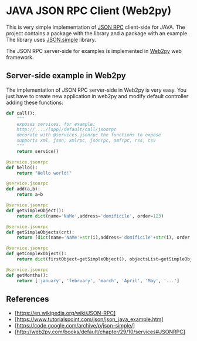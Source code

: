# JAVA JSON RPC Client (Web2py)

This is very simple implementation of [JSON RPC](https://en.wikipedia.org/wiki/JSON-RPC) client-side for JAVA. 
The project contains a package with the library and a package with an example. 
The library uses [JSON.simple](https://code.google.com/archive/p/json-simple/) library. 

The JSON RPC server-side for examples is implemented in 
[Web2py](http://web2py.com/books/default/chapter/29/10/services#JSONRPC)
web framework. 

## Server-side example in Web2py

The implementation of JSON RPC server-side in Web2py is very easy. 
You just have to create new application in web2py and modify default controller
adding these functions: 

```python
def call():
    """
    exposes services. for example:
    http://..../[app]/default/call/jsonrpc
    decorate with @services.jsonrpc the functions to expose
    supports xml, json, xmlrpc, jsonrpc, amfrpc, rss, csv
    """
    return service()

@service.jsonrpc
def hello():
    return "Hello world!"

@service.jsonrpc
def add(a,b):
    return a+b

@service.jsonrpc
def getSimpleObject():
    return dict(name='NaMe',address='domificile', order=123)

@service.jsonrpc
def getSimpleObjects(cnt):
    return [dict(name='NaMe'+str(i),address='domificile'+str(i), order = 13*i) for i in range(cnt)]

@service.jsonrpc
def getComplexObject():
    return dict(firstObject=getSimpleObject(), objectsList=getSimpleObjects(3))

@service.jsonrpc
def getMonths():
    return ['january', 'february', 'march', 'April', 'May', '...']
```

## References

* [https://en.wikipedia.org/wiki/JSON-RPC]
* [https://www.tutorialspoint.com/json/json_java_example.htm]
* [https://code.google.com/archive/p/json-simple/]
* [http://web2py.com/books/default/chapter/29/10/services#JSONRPC]